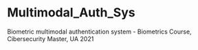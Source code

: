 # Multimodal_Auth_Sys
Biometric multimodal authentication system - Biometrics Course, Cibersecurity Master, UA 2021
